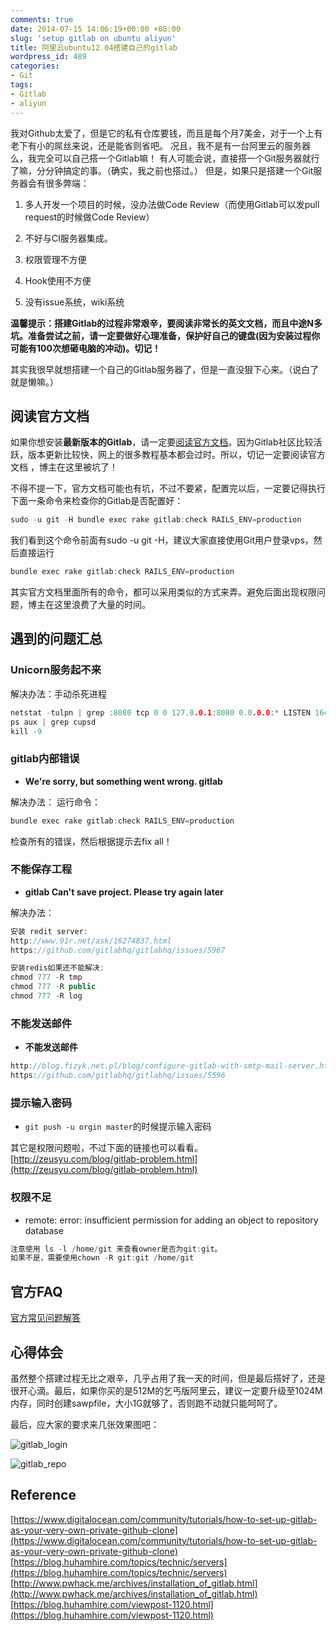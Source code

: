 ```yaml
---
comments: true
date: 2014-07-15 14:06:19+00:00 +08:00
slug: 'setup gitlab on ubuntu aliyun'
title: 阿里云ubuntu12.04搭建自己的gitlab
wordpress_id: 489
categories:
- Git
tags:
- Gitlab
- aliyun
---
```


 
<!-- toc -->

我对Github太爱了，但是它的私有仓库要钱，而且是每个月7美金，对于一个上有老下有小的屌丝来说，还是能省则省吧。
况且，我不是有一台阿里云的服务器么，我完全可以自己搭一个Gitlab嘛！
有人可能会说，直接搭一个Git服务器就行了嘛，分分钟搞定的事。（确实，我之前也搭过。）
但是，如果只是搭建一个Git服务器会有很多弊端：

1. 多人开发一个项目的时候，没办法做Code Review（而使用Gitlab可以发pull request的时候做Code Review）

2. 不好与CI服务器集成。

3. 权限管理不方便

4. Hook使用不方便

5. 没有issue系统，wiki系统

**温馨提示：搭建Gitlab的过程非常艰辛，要阅读非常长的英文文档，而且中途N多坑。准备尝试之前，请一定要做好心理准备，保护好自己的键盘(因为安装过程你可能有100次想砸电脑的冲动)。切记！**

<!-- more -->
其实我很早就想搭建一个自己的Gitlab服务器了，但是一直没狠下心来。（说白了就是懒嘛。）

## 阅读官方文档

如果你想安装**最新版本的Gitlab**，请一定要[阅读官方文档](https://github.com/gitlabhq/gitlabhq/blob/master/doc/install/installation.md)。因为Gitlab社区比较活跃，版本更新比较快，网上的很多教程基本都会过时。所以，切记一定要阅读官方文档 ，博主在这里被坑了！

不得不提一下，官方文档可能也有坑，不过不要紧，配置完以后，一定要记得执行下面一条命令来检查你的Gitlab是否配置好：

```cpp
sudo -u git -H bundle exec rake gitlab:check RAILS_ENV=production
```

我们看到这个命令前面有sudo -u git -H，建议大家直接使用Git用户登录vps，然后直接运行

```cpp
bundle exec rake gitlab:check RAILS_ENV=production
```

其实官方文档里面所有的命令，都可以采用类似的方式来弄。避免后面出现权限问题，博主在这里浪费了大量的时间。

## 遇到的问题汇总

### Unicorn服务起不来

解决办法：手动杀死进程

```cpp
netstat -tulpn | grep :8080 tcp 0 0 127.0.0.1:8080 0.0.0.0:* LISTEN 16429/unicorn.rb -E
ps aux | grep cupsd
kill -9
```

### gitlab内部错误

- **We're sorry, but something went wrong. gitlab**

解决办法：
运行命令：

```cpp
bundle exec rake gitlab:check RAILS_ENV=production
```

检查所有的错误，然后根据提示去fix all！

### 不能保存工程

- **gitlab Can't save project. Please try again later**

解决办法：

```cpp
安装 redit server:
http://www.91r.net/ask/16274837.html
https://github.com/gitlabhq/gitlabhq/issues/5967

安装redis如果还不能解决:
chmod 777 -R tmp
chmod 777 -R public
chmod 777 -R log
```

### 不能发送邮件

- **不能发送邮件**

```cpp
http://blog.fizyk.net.pl/blog/configure-gitlab-with-smtp-mail-server.html
https://github.com/gitlabhq/gitlabhq/issues/5596
```

### 提示输入密码

- `git push -u orgin master`的时候提示输入密码

其它是权限问题啦，不过下面的链接也可以看看。
[http://zeusyu.com/blog/gitlab-problem.html](http://zeusyu.com/blog/gitlab-problem.html)

### 权限不足

- remote: error: insufficient permission for adding an object to repository database

```cpp
注意使用 ls -l /home/git 来查看owner是否为git:git。
如果不是，需要使用chown -R git:git /home/git
```

## 官方FAQ

[官方常见问题解答](https://github.com/gitlabhq/gitlab-public-wiki/wiki/Trouble-Shooting-Guide)

## 心得体会

虽然整个搭建过程无比之艰辛，几乎占用了我一天的时间，但是最后搭好了，还是很开心滴。最后，如果你买的是512M的乞丐版阿里云，建议一定要升级至1024M内存，同时创建sawpfile，大小1G就够了，否则跑不动就只能呵呵了。

最后，应大家的要求来几张效果图吧：

![gitlab_login](https://zilongshanren.com/img/gitlab_login-300x273.png)

![gitlab_repo](https://zilongshanren.com/img/gitlab_repo-300x116.png)

## Reference

[https://www.digitalocean.com/community/tutorials/how-to-set-up-gitlab-as-your-very-own-private-github-clone](https://www.digitalocean.com/community/tutorials/how-to-set-up-gitlab-as-your-very-own-private-github-clone)
[https://blog.huhamhire.com/topics/technic/servers](https://blog.huhamhire.com/topics/technic/servers)
[http://www.pwhack.me/archives/installation_of_gitlab.html](http://www.pwhack.me/archives/installation_of_gitlab.html)
[https://blog.huhamhire.com/viewpost-1120.html](https://blog.huhamhire.com/viewpost-1120.html)
